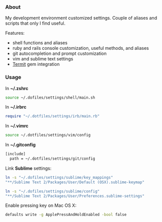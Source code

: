 ### About

My development environment customized settings. Couple of aliases and scripts that only I find useful.

Features:
* shell functions and aliases
* ruby and rails console customization, useful methods, and aliases
* git autocompletion and prompt customization
* vim and sublime text settings
* [Termit](https://github.com/pawurb/termit) gem integration

### Usage

In **~/.zshrc**
```bash
source ~/.dofiles/settings/shell/main.sh
```

In **~/.irbrc**
```ruby
require "~/.dotfiles/settings/irb/main.rb"
```

In **~/.vimrc**
```bash
source ~/.dotfiles/settings/vim/config
```

In **~/.gitconfig**
```bash
[include]
  path = ~/.dotfiles/settings/git/config
```

Link **Sublime** settings:
```bash
ln -s "~/.dofiles/settings/sublime/key_mappings"
"**/Sublime Text 2/Packages/User/Default (OSX).sublime-keymap"

ln -s "~/.dofiles/settings/sublime/config"
"**/Sublime Text 2/Packages/User/Preferences.sublime-settings"
```

Enable pressing key on Mac OS X:
```bash
defaults write -g ApplePressAndHoldEnabled -bool false
```


